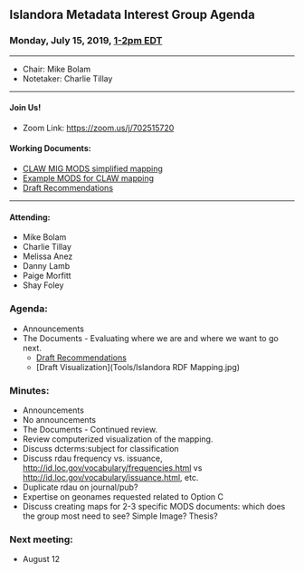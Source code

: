 ## Islandora Metadata Interest Group Agenda
### Monday, July 15, 2019, [1-2pm EDT](http://www.thetimezoneconverter.com/?t=1%20pm&tz=Toronto&)

---
* Chair: Mike Bolam
* Notetaker: Charlie Tillay
---

#### Join Us!
* Zoom Link: https://zoom.us/j/702515720

#### Working Documents:
* [CLAW MIG MODS simplified mapping](https://docs.google.com/spreadsheets/d/18u2qFJ014IIxlVpM3JXfDEFccwBZcoFsjbBGpvL0jJI/edit#gid=0)
* [Example MODS for CLAW mapping](https://docs.google.com/spreadsheets/d/1C2Xie7HUDSgRT5v4ldoJvlNdoXz2GHAPvL3PE3TOKW8/edit#gid=1829081124)
* [Draft Recommendations](https://docs.google.com/document/d/15qSO9YcALtYSqd6CUuGx0t8FwUJ5pPwVPz0PA5rU898/edit#heading=h.f9r6knw0rjvu)
---

#### Attending:
* Mike Bolam
* Charlie Tillay
* Melissa Anez
* Danny Lamb
* Paige Morfitt
* Shay Foley


### Agenda:
* Announcements
* The Documents - Evaluating where we are and where we want to go next.
  * [Draft Recommendations](https://docs.google.com/document/d/15qSO9YcALtYSqd6CUuGx0t8FwUJ5pPwVPz0PA5rU898/edit#heading=h.f9r6knw0rjvu)
  * [Draft Visualization](Tools/Islandora RDF Mapping.jpg)

### Minutes:
* Announcements
 * No announcements
* The Documents - Continued review.
 * Review computerized visualization of the mapping.
 * Discuss dcterms:subject for classification
 * Discuss rdau frequency vs. issuance, http://id.loc.gov/vocabulary/frequencies.html vs http://id.loc.gov/vocabulary/issuance.html, etc.
 * Duplicate rdau on journal/pub?
 * Expertise on geonames requested related to Option C
 * Discuss creating maps for 2-3 specific MODS documents: which does the group most need to see? Simple Image? Thesis?
 
### Next meeting:
* August 12
